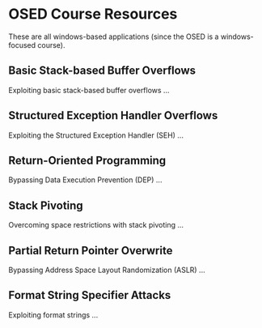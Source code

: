 # OSED Course Resources
These are all windows-based applications (since the OSED is a windows-focused course).

## Basic Stack-based Buffer Overflows
Exploiting basic stack-based buffer overflows ...

## Structured Exception Handler Overflows
Exploiting the Structured Exception Handler (SEH) ...

## Return-Oriented Programming
Bypassing Data Execution Prevention (DEP) ...

## Stack Pivoting
Overcoming space restrictions with stack pivoting ...

## Partial Return Pointer Overwrite
Bypassing Address Space Layout Randomization (ASLR) ...

## Format String Specifier Attacks
Exploiting format strings ...
